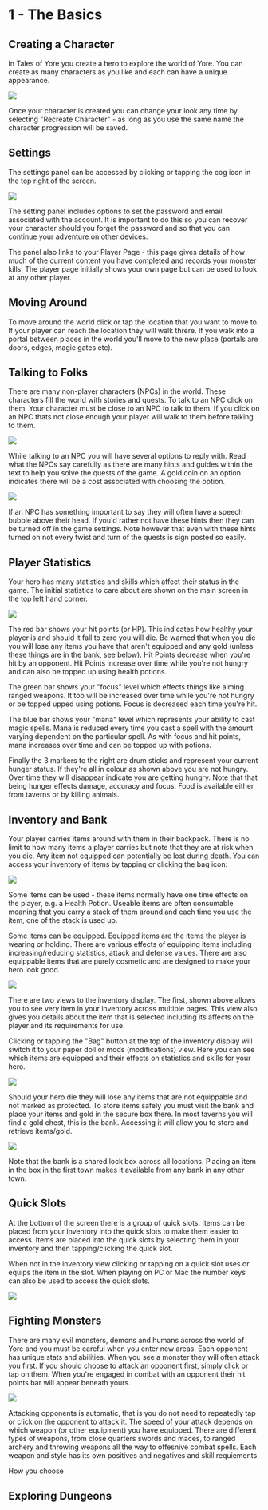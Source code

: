 # 1 - The Basics
## Creating a Character
In Tales of Yore you create a hero to explore the world of Yore. You can create as many characters as you like and each can have a unique appearance. 

![]({{DOC_PATH}}14f5df12bbf0d14863133388521975ed.png)

Once your character is created you can change your look any time by selecting "Recreate Character" - as long as you use the same name the character progression will be saved.
## Settings
The settings panel can be accessed by clicking or tapping the cog icon in the top right of the screen. 

![]({{DOC_PATH}}165507d2bde8b8d41fcd7cc5821e19f8.png)

The setting panel includes options to set the password and email associated with the account. It is important to do this so you can recover your character should you forget the password and so that you can continue your adventure on other devices. 

The panel also links to your Player Page - this page gives details of how much of the current content you have completed and records your monster kills. The player page initially shows your own page but can be used to look at any other player.
## Moving Around
To move around the world click or tap the location that you want to move to. If your player can reach the location they will walk threre. If you walk into a portal between places in the world you'll move to the new place (portals are doors, edges, magic gates etc). 
## Talking to Folks
There are many non-player characters (NPCs) in the world. These characters fill the world with stories and quests. To talk to an NPC click on them. Your character must be close to an NPC to talk to them. If you click on an NPC thats not close enough your player will walk to them before talking to them.

![]({{DOC_PATH}}4be249ecf9ce9574497dce99507ff49d.png)

While talking to an NPC you will have several options to reply with. Read what the NPCs say carefully as there are many hints and guides within the text to help you solve the quests of the game. A gold coin on an option indicates there will be a cost associated with choosing the option. 

![]({{DOC_PATH}}300ffc23f4269f985a70d67a3437e940.png)

If an NPC has something important to say they will often have a speech bubble above their head. If you'd rather not have these hints then they can be turned off in the game settings. Note however that even with these hints turned on not every twist and turn of the quests is sign posted so easily.
## Player Statistics
Your hero has many statistics and skills which affect their status in the game. The initial statistics to care about are shown on the main screen in the top left hand corner.

![]({{DOC_PATH}}923a96be7795a80f4d14c1a3d7098757.png)

The red bar shows your hit points (or HP). This indicates how healthy your player is and should it fall to zero you will die. Be warned that when you die you will lose any items you have that aren't equipped and any gold (unless these things are in the bank, see below). Hit Points decrease when you're hit by an opponent. Hit Points increase over time while you're not hungry and can also be topped up using health potions.

The green bar shows your "focus" level which effects things like aiming ranged weapons. It too will be increased over time while you're not hungry or be topped upped using potions. Focus is decreased each time you're hit.

The blue bar shows your "mana" level which represents your ability to cast magic spells. Mana is reduced every time you cast a spell with the amount varying dependent on the particular spell. As with focus and hit points, mana increases over time and can be topped up with potions.

Finally the 3 markers to the right are drum sticks and represent your current hunger status. If they're all in colour as shown above you are not hungry. Over time they will disappear indicate you are getting hungry. Note that that being hunger effects damage, accuracy and focus. Food is available either from taverns or by killing animals. 
## Inventory and Bank
Your player carries items around with them in their backpack. There is no limit to how many items a player carries but note that they are at risk when you die. Any item not equipped can potentially be lost during death. You can access your inventory of items by tapping or clicking the bag icon:

![]({{DOC_PATH}}e47108870890ea12583eb534912caa69.png)

Some items can be used - these items normally have one time effects on the player, e.g. a Health Potion. Useable items are often consumable meaning that you carry a stack of them around and each time you use the item, one of the stack is used up.

Some items can be equipped. Equipped items are the items the player is wearing or holding. There are various effects of equipping items including increasing/reducing statistics, attack and defense values. There are also equippable items that are purely cosmetic and are designed to make your hero look good.

![]({{DOC_PATH}}e759c5c224f216ac15a01be30bcb34fb.png)

There are two views to the inventory display. The first, shown above allows you to see very item in your inventory across multiple pages. This view also gives you details about the item that is selected including its affects on the player and its requirements for use. 

Clicking or tapping the "Bag" button at the top of the inventory display will switch it to your paper doll or mods (modifications) view. Here you can see which items are equipped and their effects on statistics and skills for your hero.

![]({{DOC_PATH}}c5d29f4c07098de08ef20f163236a315.png)

Should your hero die they will lose any items that are not equippable and not marked as protected. To store items safely you must visit the bank and place your items and gold in the secure box there. In most taverns you will find a gold chest, this is the bank. Accessing it will allow you to store and retrieve items/gold.

![]({{DOC_PATH}}f97cbd7bee8b4d14888f35fb8197df1c.png)

Note that the bank is a shared lock box across all locations. Placing an item in the box in the first town makes it available from any bank in any other town.

## Quick Slots
At the bottom of the screen there is a group of quick slots. Items can be placed from your inventory into the quick slots to make them easier to access. Items are placed into the quick slots by selecting them in your inventory and then tapping/clicking the quick slot. 

When not in the inventory view clicking or tapping on a quick slot uses or equips the item in the slot. When playing on PC or Mac the number keys can also be used to access the quick slots.

![]({{DOC_PATH}}81badccb022f6a06779ed028b792815b.png)
## Fighting Monsters
There are many evil monsters, demons and humans across the world of Yore and you must be careful when you enter new areas. Each opponent has unique stats and abilities. When you see a monster they will often attack you first. If you should choose to attack an opponent first, simply click or tap on them. When you're engaged in combat with an opponent their hit points bar will appear beneath yours.

![]({{DOC_PATH}}30fb935ed478f1c19c8060407fc44e45.png)

Attacking opponents is automatic, that is you do not need to repeatedly tap or click on the opponent to attack it. The speed of your attack depends on which weapon (or other equipment) you have equipped. There are different types of weapons, from close quarters swords and maces, to ranged archery and throwing weapons all the way to offesnive combat spells. Each weapon and style has its own positives and negatives and skill requiements. 

How you choose 
## Exploring Dungeons
